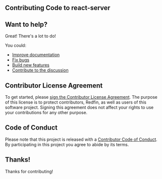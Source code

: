 Contributing Code to react-server
---------------------------------

## Want to help?

Great!  There's a lot to do!

You could:

- [Improve documentation](issues?q=is%3Aopen+is%3Aissue+label%3A%22help+wanted%22+label%3Adocumentation)
- [Fix bugs](issues?q=is%3Aopen+is%3Aissue+label%3A%22help+wanted%22+label%3Abug)
- [Build new features](issues?q=is%3Aopen+is%3Aissue+label%3A"help+wanted"+label%3Aenhancement)
- [Contribute to the discussion](issues)

## Contributor License Agreement

To get started, please [sign the Contributor License
Agreement](https://cla-assistant.io/redfin/react-server). The purpose
of this license is to protect contributors, Redfin, as well as users
of this software project. Signing this agreement does not affect your
rights to use your contributions for any other purpose.

## Code of Conduct

Please note that this project is released with a [Contributor Code of
Conduct](CODE_OF_CONDUCT.md).
By participating in this project you agree to abide by its terms.

## Thanks!

Thanks for contributing!
